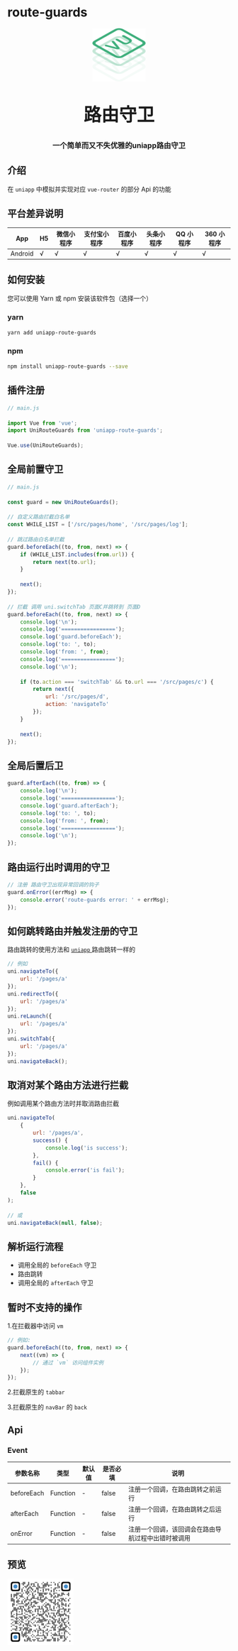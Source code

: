 # route-guards

<p align="center">
    <img alt="logo" src="https://github.com/2460392754/pocky.route-guards.uniapp/raw/master/static/logo.png" width="120" height="120" style="margin-bottom: 10px;">
</p>
<h3 align="center" style="margin: 30px 0 30px; font-weight: bold; font-size:40px; ">路由守卫</h3>
<h3 align="center">一个简单而又不失优雅的uniapp路由守卫</h3>

## 介绍

在 `uniapp` 中模拟并实现对应 `vue-router` 的部分 Api 的功能

## 平台差异说明

| App     | H5  | 微信小程序 | 支付宝小程序 | 百度小程序 | 头条小程序 | QQ 小程序 | 360 小程序 |
| ------- | --- | ---------- | ------------ | ---------- | ---------- | --------- | ---------- |
| Android | √   | √          | √            | √          | √          | √         | √          |

## 如何安装

您可以使用 Yarn 或 npm 安装该软件包（选择一个）

### yarn

```bash
yarn add uniapp-route-guards
```

### npm

```bash
npm install uniapp-route-guards --save
```

## 插件注册

```js
// main.js

import Vue from 'vue';
import UniRouteGuards from 'uniapp-route-guards';

Vue.use(UniRouteGuards);
```

## 全局前置守卫

```js
// main.js

const guard = new UniRouteGuards();

// 自定义路由拦截白名单
const WHILE_LIST = ['/src/pages/home', '/src/pages/log'];

// 跳过路由白名单拦截
guard.beforeEach((to, from, next) => {
    if (WHILE_LIST.includes(from.url)) {
        return next(to.url);
    }

    next();
});

// 拦截 调用 uni.switchTab 页面C并跳转到 页面D
guard.beforeEach((to, from, next) => {
    console.log('\n');
    console.log('=================');
    console.log('guard.beforeEach');
    console.log('to: ', to);
    console.log('from: ', from);
    console.log('=================');
    console.log('\n');

    if (to.action === 'switchTab' && to.url === '/src/pages/c') {
        return next({
            url: '/src/pages/d',
            action: 'navigateTo'
        });
    }

    next();
});
```

## 全局后置后卫

```js
guard.afterEach((to, from) => {
    console.log('\n');
    console.log('=================');
    console.log('guard.afterEach');
    console.log('to: ', to);
    console.log('from: ', from);
    console.log('=================');
    console.log('\n');
});
```

## 路由运行出时调用的守卫

```js
// 注册 路由守卫出现异常回调的钩子
guard.onError((errMsg) => {
    console.error('route-guards error: ' + errMsg);
});
```

## 如何跳转路由并触发注册的守卫

路由跳转的使用方法和 [ `uniapp` ](https://uniapp.dcloud.net.cn/api/router?id=navigateto) 路由跳转一样的

```js
// 例如
uni.navigateTo({
    url: '/pages/a'
});
uni.redirectTo({
    url: '/pages/a'
});
uni.reLaunch({
    url: '/pages/a'
});
uni.switchTab({
    url: '/pages/a'
});
uni.navigateBack();
```

## 取消对某个路由方法进行拦截

例如调用某个路由方法时并取消路由拦截

```js
uni.navigateTo(
    {
        url: '/pages/a',
        success() {
            console.log('is success');
        },
        fail() {
            console.error('is fail');
        }
    },
    false
);

// 或
uni.navigateBack(null, false);
```

## 解析运行流程

-   调用全局的 `beforeEach` 守卫
-   路由跳转
-   调用全局的 `afterEach` 守卫

## 暂时不支持的操作

1.在拦截器中访问 `vm`

```js
// 例如:
guard.beforeEach((to, from, next) => {
    next((vm) => {
        // 通过 `vm` 访问组件实例
    });
});
```

2.拦截原生的 `tabbar`

3.拦截原生的 `navBar` 的 `back`

## Api

### Event

| 参数名称   | 类型     | 默认值 | 是否必填 | 说明                                               |
| ---------- | -------- | ------ | -------- | -------------------------------------------------- |
| beforeEach | Function | -      | false    | 注册一个回调，在路由跳转之前运行                   |
| afterEach  | Function | -      | false    | 注册一个回调，在路由跳转之后运行                   |
| onError    | Function | -      | false    | 注册一个回调，该回调会在路由导航过程中出错时被调用 |

## 预览

<img src="https://github.com/2460392754/pocky.route-guards.uniapp/raw/master/static/qrcode.png" width="150">
